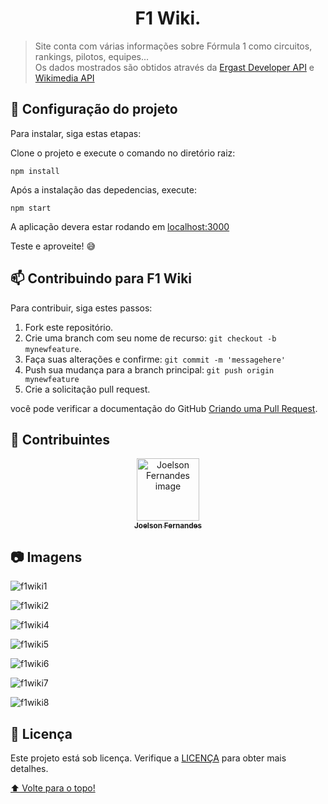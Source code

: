 <h1 align="center">F1 Wiki.</h1>

>Site conta com várias informações sobre Fórmula 1 como circuitos, rankings, pilotos, equipes... </br>
Os dados mostrados são obtidos através da <a href="http://ergast.com/mrd/">Ergast Developer API</a> e <a href="https://www.mediawiki.org/wiki/API:Main_page/pt-br">Wikimedia API</a>

## 🚀 Configuração do projeto

Para instalar, siga estas etapas:

Clone o projeto e execute o comando no diretório raiz:
```
npm install
```
Após a instalação das depedencias, execute:
```
npm start
```
A aplicação devera estar rodando em <a href="http://localhost:3000">localhost:3000</a>

Teste e aproveite! 😅

## 📫 Contribuindo para F1 Wiki

Para contribuir, siga estes passos:

1. Fork este repositório.
2. Crie uma branch com seu nome de recurso: `git checkout -b mynewfeature`.
3. Faça suas alterações e confirme: `git commit -m 'messagehere'`
4. Push sua mudança para a branch principal: `git push origin mynewfeature`
5. Crie a solicitação pull request.

você pode verificar a documentação do GitHub [Criando uma Pull Request](https://help.github.com/en/github/collaborating-with-issues-and-pull-requests/creating-a-pull-request).

## 🤝 Contribuintes

<div align="center" >
  <a href="https://github.com/Joelson-Fernandes">
    <img src="https://avatars.githubusercontent.com/u/81213149?s=96&v=4" width="100px;" alt="Joelson Fernandes image"/><br>
    <sub>
      <b>Joelson Fernandes</b>
    </sub>
  </a>
</div>

## 📷 Imagens

![f1wiki1](https://user-images.githubusercontent.com/81213149/229851790-0416dab5-79dc-4127-8d79-5843ac97f3a9.png)

![f1wiki2](https://user-images.githubusercontent.com/81213149/229851787-621e4375-adee-47f7-b2df-11ea04597b3f.png)

![f1wiki4](https://user-images.githubusercontent.com/81213149/229851783-d2570466-b420-41cd-a424-0d1f409a5f89.png)

![f1wiki5](https://user-images.githubusercontent.com/81213149/229851774-03002732-403b-41d5-8d56-cad701bb1932.png)

![f1wiki6](https://user-images.githubusercontent.com/81213149/229851794-514fabeb-b237-4fa3-ac08-09f1ed275f5d.png)

![f1wiki7](https://user-images.githubusercontent.com/81213149/229851796-13ff0c59-9a6f-48c7-901f-b41142ae3409.png)

![f1wiki8](https://user-images.githubusercontent.com/81213149/229851799-64505228-27eb-4b53-9cdf-28c035e205db.png)

## 📝 Licença
Este projeto está sob licença. Verifique a [LICENÇA](LICENSE.txt) para obter mais detalhes.

[⬆ Volte para o topo!](#f1-wiki)<br>
